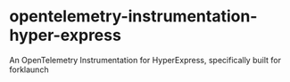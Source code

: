 # opentelemetry-instrumentation-hyper-express
An OpenTelemetry Instrumentation for HyperExpress, specifically built for forklaunch
